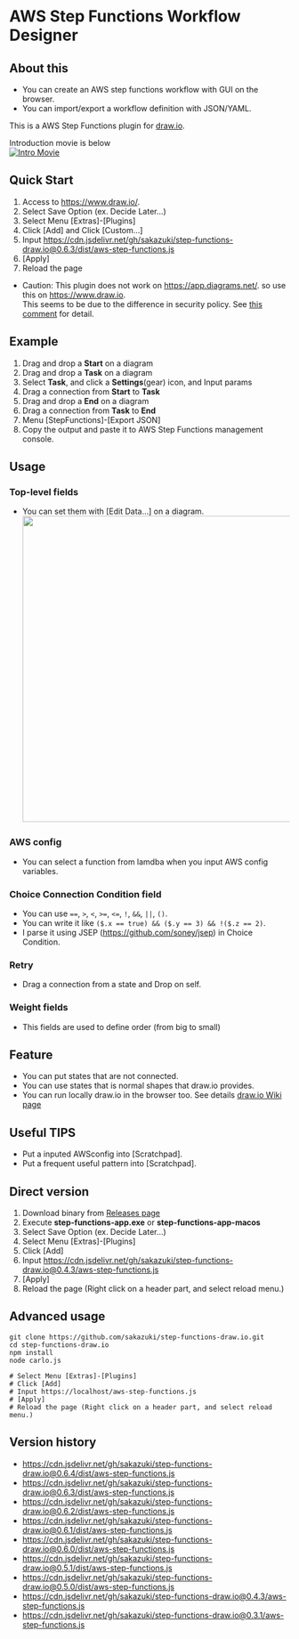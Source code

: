 # AWS Step Functions Workflow Designer

## About this
- You can create an AWS step functions workflow with GUI on the browser.
- You can import/export a workflow definition with JSON/YAML.

 This is a AWS Step Functions plugin for [draw.io](https://github.com/jgraph/draw.io).

 Introduction movie is below   
[![Intro Movie](https://img.youtube.com/vi/NrMcFdTdhhU/0.jpg)](https://youtu.be/NrMcFdTdhhU)

## Quick Start
1. Access to https://www.draw.io/.
1. Select Save Option (ex. Decide Later...)
1. Select Menu [Extras]-[Plugins]
1. Click [Add] and Click [Custom...]
1. Input https://cdn.jsdelivr.net/gh/sakazuki/step-functions-draw.io@0.6.3/dist/aws-step-functions.js
1. [Apply]
1. Reload the page

- Caution: This plugin does not work on https://app.diagrams.net/. so use this on https://www.draw.io.  
  This seems to be due to the difference in security policy. See [this comment](https://github.com/jgraph/drawio/issues/958#issuecomment-644206032) for detail.

## Example
1. Drag and drop a **Start** on a diagram
1. Drag and drop a **Task** on a diagram
1. Select **Task**, and click a **Settings**(gear) icon, and Input params
1. Drag a connection from **Start** to **Task**
1. Drag and drop a **End** on a diagram
1. Drag a connection from **Task** to **End**
1. Menu [StepFunctions]-[Export JSON]
1. Copy the output and paste it to AWS Step Functions management console.

## Usage
### Top-level fields
- You can set them with [Edit Data...] on a diagram.
  <img src="https://user-images.githubusercontent.com/1878694/59982817-e4b40b00-9652-11e9-92be-5a2e22eb6fb1.png" width="550">

### AWS config
- You can select a function from lamdba when you input AWS config variables.

### Choice Connection Condition field
- You can use `==`, `>`, `<`, `>=`, `<=`, `!`, `&&`, `||`, `()`.
- You can write it like `($.x == true) && ($.y == 3) && !($.z == 2)`.
- I parse it using JSEP (https://github.com/soney/jsep) in Choice Condition.

### Retry
- Drag a connection from a state and Drop on self.

### Weight fields
- This fields are used to define order (from big to small)

## Feature
- You can put states that are not connected.
- You can use states that is normal shapes that draw.io provides.
- You can run locally draw.io in the browser too. See details [draw.io Wiki page](https://github.com/jgraph/draw.io/wiki/Building)

## Useful TIPS
- Put a inputed AWSconfig into [Scratchpad].
- Put a frequent useful pattern into [Scratchpad].


## Direct version

1. Download binary from [Releases page](https://github.com/sakazuki/step-functions-draw.io/releases)
1. Execute **step-functions-app.exe** or **step-functions-app-macos**
1. Select Save Option (ex. Decide Later...)
1. Select Menu [Extras]-[Plugins]
1. Click [Add]
1. Input https://cdn.jsdelivr.net/gh/sakazuki/step-functions-draw.io@0.4.3/aws-step-functions.js
1. [Apply]
1. Reload the page (Right click on a header part, and select reload menu.)

## Advanced usage

```
git clone https://github.com/sakazuki/step-functions-draw.io.git
cd step-functions-draw.io
npm install
node carlo.js

# Select Menu [Extras]-[Plugins]
# Click [Add]
# Input https://localhost/aws-step-functions.js
# [Apply]
# Reload the page (Right click on a header part, and select reload menu.)
```

## Version history
- https://cdn.jsdelivr.net/gh/sakazuki/step-functions-draw.io@0.6.4/dist/aws-step-functions.js
- https://cdn.jsdelivr.net/gh/sakazuki/step-functions-draw.io@0.6.3/dist/aws-step-functions.js
- https://cdn.jsdelivr.net/gh/sakazuki/step-functions-draw.io@0.6.2/dist/aws-step-functions.js
- https://cdn.jsdelivr.net/gh/sakazuki/step-functions-draw.io@0.6.1/dist/aws-step-functions.js
- https://cdn.jsdelivr.net/gh/sakazuki/step-functions-draw.io@0.6.0/dist/aws-step-functions.js
- https://cdn.jsdelivr.net/gh/sakazuki/step-functions-draw.io@0.5.1/dist/aws-step-functions.js
- https://cdn.jsdelivr.net/gh/sakazuki/step-functions-draw.io@0.5.0/dist/aws-step-functions.js
- https://cdn.jsdelivr.net/gh/sakazuki/step-functions-draw.io@0.4.3/aws-step-functions.js
- https://cdn.jsdelivr.net/gh/sakazuki/step-functions-draw.io@0.3.1/aws-step-functions.js

